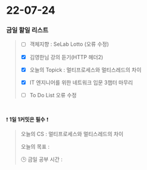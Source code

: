 # 22-07-24
### 금일 할일 리스트


> - [ ]  객체지향 : SeLab Lotto (오류 수정)
>
> - [X]  김영한님 강의 듣기(HTTP 헤더2)
>
> - [X]  오늘의 Topick : 멀티프로세스와 멀티스레드의 차이
>
> - [X]  IT 엔지니어를 위한 네트워크 입문 3챕터 마무리
>
>  -[ ]  To Do List 오류 수정

<br/>

❗ **1일 1커밋은 필수** ❗
> 오늘의 CS : 멀티프로세스와 멀티스레드의 차이
>
> 오늘의 목표  : 
>
> 🕒 금일 공부 시간 :

<br/>
